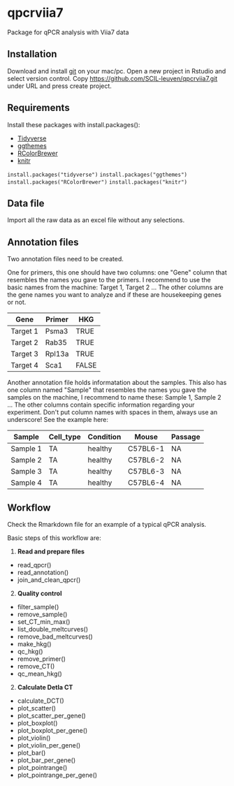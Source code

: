 # qpcrviia7
Package for qPCR analysis with Viia7 data

## Installation

Download and install [git](https://git-scm.com/downloads) on your mac/pc.
Open a new project in Rstudio and select version control.
Copy https://github.com/SCIL-leuven/qpcrviia7.git under URL and press create project.

## Requirements

Install these packages with install.packages():
* [Tidyverse](https://www.tidyverse.org/)
* [ggthemes](https://cran.r-project.org/web/packages/ggthemes/vignettes/ggthemes.html)
* [RColorBrewer](https://cran.r-project.org/web/packages/RColorBrewer/RColorBrewer.pdf)
* [knitr](https://cran.r-project.org/web/packages/knitr/knitr.pdf)

`install.packages("tidyverse")`
`install.packages("ggthemes")`
`install.packages("RColorBrewer")`
`install.packages("knitr")`

## Data file

Import all the raw data as an excel file without any selections.

## Annotation files

Two annotation files need to be created.

One for primers, this one should have two columns: one "Gene" column that resembles the names you gave to the primers. I recommend to use the basic names from the machine: Target 1, Target 2 ... The other columns are the gene names you want to analyze and if these are housekeeping genes or not.

Gene | Primer | HKG
-----|--------|-----
Target 1 | Psma3 | TRUE
Target 2 | Rab35 | TRUE
Target 3 | Rpl13a | TRUE
Target 4 | Sca1 | FALSE

Another annotation file holds informatation about the samples. This also has one column named "Sample" that resembles the names you gave the samples on the machine, I recommend to name these: Sample 1, Sample 2 ... The other columns contain specific information regarding your experiment. Don't put column names with spaces in them, always use an underscore! See the example here:

Sample | Cell_type | Condition | Mouse | Passage
-------|-----------|-----------|-------|---------
Sample 1 | TA | healthy | C57BL6-1 | NA
Sample 2 | TA | healthy | C57BL6-2 | NA
Sample 3 | TA | healthy | C57BL6-3 | NA
Sample 4 | TA | healthy | C57BL6-4 | NA

## Workflow

Check the Rmarkdown file for an example of a typical qPCR analysis.

Basic steps of this workflow are:
1. **Read and prepare files**
  * read_qpcr()
  * read_annotation()
  * join_and_clean_qpcr()
2. **Quality control**
  * filter_sample()
  * remove_sample()
  * set_CT_min_max()
  * list_double_meltcurves()
  * remove_bad_meltcurves()
  * make_hkg()
  * qc_hkg()
  * remove_primer()
  * remove_CT()
  * qc_mean_hkg()
2. **Calculate Detla CT**
  * calculate_DCT()
  * plot_scatter()
  * plot_scatter_per_gene()
  * plot_boxplot()
  * plot_boxplot_per_gene()
  * plot_violin()
  * plot_violin_per_gene()
  * plot_bar()
  * plot_bar_per_gene()
  * plot_pointrange()
  * plot_pointrange_per_gene()
